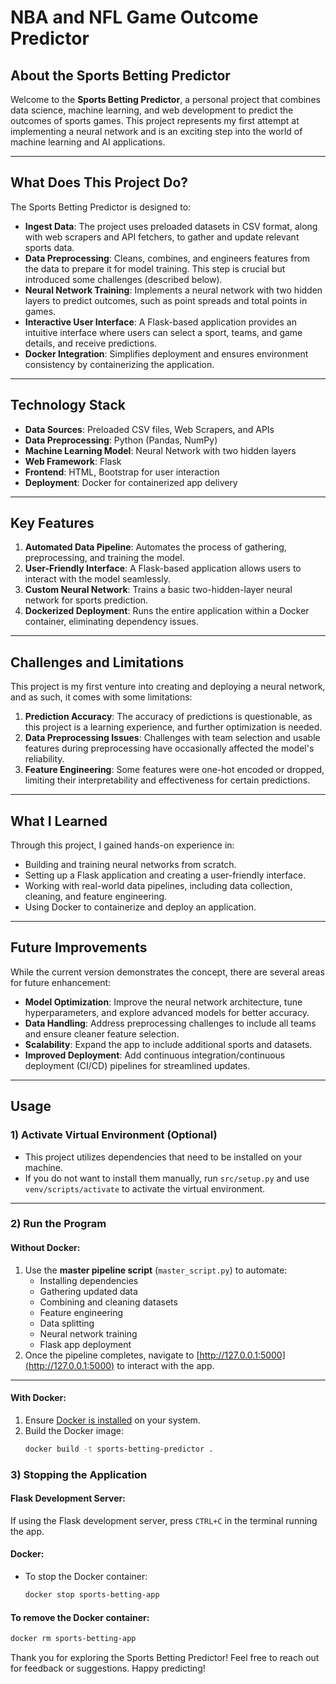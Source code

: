 # NBA and NFL Game Outcome Predictor

## About the Sports Betting Predictor

Welcome to the **Sports Betting Predictor**, a personal project that combines data science, machine learning, and web development to predict the outcomes of sports games. This project represents my first attempt at implementing a neural network and is an exciting step into the world of machine learning and AI applications.

---

## What Does This Project Do?

The Sports Betting Predictor is designed to:
- **Ingest Data**: The project uses preloaded datasets in CSV format, along with web scrapers and API fetchers, to gather and update relevant sports data.
- **Data Preprocessing**: Cleans, combines, and engineers features from the data to prepare it for model training. This step is crucial but introduced some challenges (described below).
- **Neural Network Training**: Implements a neural network with two hidden layers to predict outcomes, such as point spreads and total points in games.
- **Interactive User Interface**: A Flask-based application provides an intuitive interface where users can select a sport, teams, and game details, and receive predictions.
- **Docker Integration**: Simplifies deployment and ensures environment consistency by containerizing the application.

---

## Technology Stack

- **Data Sources**: Preloaded CSV files, Web Scrapers, and APIs
- **Data Preprocessing**: Python (Pandas, NumPy)
- **Machine Learning Model**: Neural Network with two hidden layers
- **Web Framework**: Flask
- **Frontend**: HTML, Bootstrap for user interaction
- **Deployment**: Docker for containerized app delivery

---

## Key Features

1. **Automated Data Pipeline**: Automates the process of gathering, preprocessing, and training the model.
2. **User-Friendly Interface**: A Flask-based application allows users to interact with the model seamlessly.
3. **Custom Neural Network**: Trains a basic two-hidden-layer neural network for sports prediction.
4. **Dockerized Deployment**: Runs the entire application within a Docker container, eliminating dependency issues.

---

## Challenges and Limitations

This project is my first venture into creating and deploying a neural network, and as such, it comes with some limitations:

1. **Prediction Accuracy**: The accuracy of predictions is questionable, as this project is a learning experience, and further optimization is needed.
2. **Data Preprocessing Issues**: Challenges with team selection and usable features during preprocessing have occasionally affected the model's reliability.
3. **Feature Engineering**: Some features were one-hot encoded or dropped, limiting their interpretability and effectiveness for certain predictions.

---

## What I Learned

Through this project, I gained hands-on experience in:
- Building and training neural networks from scratch.
- Setting up a Flask application and creating a user-friendly interface.
- Working with real-world data pipelines, including data collection, cleaning, and feature engineering.
- Using Docker to containerize and deploy an application.

---

## Future Improvements

While the current version demonstrates the concept, there are several areas for future enhancement:
- **Model Optimization**: Improve the neural network architecture, tune hyperparameters, and explore advanced models for better accuracy.
- **Data Handling**: Address preprocessing challenges to include all teams and ensure cleaner feature selection.
- **Scalability**: Expand the app to include additional sports and datasets.
- **Improved Deployment**: Add continuous integration/continuous deployment (CI/CD) pipelines for streamlined updates.

---

## Usage

### 1) Activate Virtual Environment (Optional)
- This project utilizes dependencies that need to be installed on your machine.
- If you do not want to install them manually, run `src/setup.py` and use `venv/scripts/activate` to activate the virtual environment.

---

### 2) Run the Program

#### Without Docker:
1. Use the **master pipeline script** (`master_script.py`) to automate:
    - Installing dependencies
    - Gathering updated data
    - Combining and cleaning datasets
    - Feature engineering
    - Data splitting
    - Neural network training
    - Flask app deployment
2. Once the pipeline completes, navigate to [http://127.0.0.1:5000](http://127.0.0.1:5000) to interact with the app.

---

#### With Docker:
1. Ensure [Docker is installed](https://docs.docker.com/get-docker/) on your system.
2. Build the Docker image:
   ```bash
   docker build -t sports-betting-predictor .
### 3) Stopping the Application

#### Flask Development Server:
If using the Flask development server, press `CTRL+C` in the terminal running the app.

#### Docker:
- To stop the Docker container:
  ```bash
  docker stop sports-betting-app

#### To remove the Docker container:
```bash
docker rm sports-betting-app
```
Thank you for exploring the Sports Betting Predictor! Feel free to reach out for feedback or suggestions. Happy predicting!